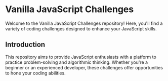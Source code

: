 # Vanilla JavaScript Challenges

Welcome to the Vanilla JavaScript Challenges repository! Here, you'll find a variety of coding challenges designed to enhance your JavaScript skills.

## Introduction

This repository aims to provide JavaScript enthusiasts with a platform to practice problem-solving and algorithmic thinking. Whether you're a beginner or an experienced developer, these challenges offer opportunities to hone your coding abilities.
